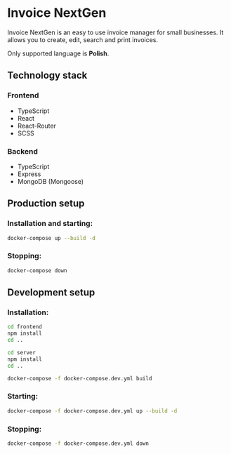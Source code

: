 # Invoice NextGen

Invoice NextGen is an easy to use invoice manager for small businesses.
It allows you to create, edit, search and print invoices.

Only supported language is **Polish**.

## Technology stack

### Frontend

- TypeScript
- React
- React-Router
- SCSS

### Backend

- TypeScript
- Express
- MongoDB (Mongoose)

## Production setup

### Installation and starting:

```bash
docker-compose up --build -d
```

### Stopping:

```bash
docker-compose down
```

## Development setup

### Installation:

```bash
cd frontend
npm install
cd ..

cd server
npm install
cd ..

docker-compose -f docker-compose.dev.yml build
```

### Starting:

```bash
docker-compose -f docker-compose.dev.yml up --build -d
```

### Stopping:

```bash
docker-compose -f docker-compose.dev.yml down
```

